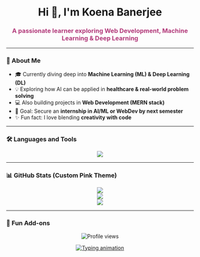 <h1 align="center">Hi 👋, I'm Koena Banerjee</h1>
<h3 align="center" style="color:#B23A7A;">A passionate learner exploring Web Development, Machine Learning & Deep Learning</h3>

---

### 🌸 About Me
- 🎓 Currently diving deep into **Machine Learning (ML) & Deep Learning (DL)**  
- 💡 Exploring how AI can be applied in **healthcare & real-world problem solving**  
- 💻 Also building projects in **Web Development (MERN stack)**  
- 🎯 Goal: Secure an **internship in AI/ML or WebDev by next semester**  
- ✨ Fun fact: I love blending **creativity with code**  

---

### 🛠️ Languages and Tools
<p align="center">
  <img src="https://skillicons.dev/icons?i=html,css,js,react,nodejs,python,java,git,github,mysql" />
</p>

---

### 📊 GitHub Stats (Custom Pink Theme)
<p align="center">
  <img src="https://github-readme-stats.vercel.app/api?username=KoenaBanerjee&show_icons=true&bg_color=DEG,9C2C77,C85C9E,E8A0BF,F8C4D8&title_color=9C2C77&icon_color=C85C9E&text_color=6A1E55" />
  <br/>
  <img src="https://github-readme-streak-stats.herokuapp.com?user=KoenaBanerjee&theme=transparent&background=DEG,9C2C77,C85C9E,E8A0BF,F8C4D8&ring=9C2C77&fire=C85C9E&currStreakLabel=6A1E55&sideNums=6A1E55" />
  <br/>
  <img src="https://github-readme-stats.vercel.app/api/top-langs/?username=KoenaBanerjee&layout=compact&bg_color=DEG,9C2C77,C85C9E,E8A0BF,F8C4D8&title_color=9C2C77&text_color=6A1E55" />
</p>

---

### 🎀 Fun Add-ons
<p align="center">
  <img src="https://komarev.com/ghpvc/?username=KoenaBanerjee&color=C85C9E" alt="Profile views" />
</p>

<p align="center">
  <a href="https://git.io/typing-svg">
    <img src="https://readme-typing-svg.herokuapp.com?size=22&duration=3000&color=9C2C77&center=true&vCenter=true&width=500&lines=AI+%7C+WebDev+%7C+Cybersecurity+Explorer;Always+Learning+New+Things!;Pink+Code+Vibes+💖" alt="Typing animation" />
  </a>
</p>


<!--
**koenabanerjee/koenabanerjee** is a ✨ _special_ ✨ repository because its `README.md` (this file) appears on your GitHub profile.

Here are some ideas to get you started:

- 🔭 I’m currently working on ...
- 🌱 I’m currently learning ...
- 👯 I’m looking to collaborate on ...
- 🤔 I’m looking for help with ...
- 💬 Ask me about ...
- 📫 How to reach me: ...
- 😄 Pronouns: ...
- ⚡ Fun fact: ...
-->
